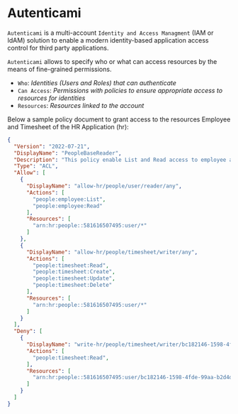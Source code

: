 # Autenticami

`Autenticami` is a multi-account `Identity and Access Managment` (IAM or IdAM) solution to enable a modern identity-based application access control for third party applications.

`Autenticami` allows to specify who or what can access resources by the means of fine-grained permissions.

- `Who`: *Identities (Users and Roles) that can authenticate*
- `Can Access`: *Permissions with policies to ensure appropriate access to resources for identities*
- `Resources`: *Resources linked to the account*

Below a sample policy document to grant access to the resources Employee and Timesheet of the HR Application (hr):

```json linenums="1"
{
  "Version": "2022-07-21",
  "DisplayName": "PeopleBaseReader",
  "Description": "This policy enable List and Read access to employee and timesheet of the domain people.",
  "Type": "ACL",
  "Allow": [
    {
      "DisplayName": "allow-hr/people/user/reader/any",
      "Actions": [
        "people:employee:List",
        "people:employee:Read"
      ],
      "Resources": [
        "arn:hr:people::581616507495:user/*"
      ]
    },
    {
      "DisplayName": "allow-hr/people/timesheet/writer/any",
      "Actions": [
        "people:timesheet:Read",
        "people:timesheet:Create",
        "people:timesheet:Update",
        "people:timesheet:Delete"
      ],
      "Resources": [
        "arn:hr:people::581616507495:user/*"
      ]
    }
  ],
  "Deny": [
    {
      "DisplayName": "write-hr/people/timesheet/writer/bc182146-1598-4fde-99aa-b2d4d08bc1e2",
      "Actions": [
        "people:timesheet:Read",
      ],
      "Resources": [
        "arn:hr:people::581616507495:user/bc182146-1598-4fde-99aa-b2d4d08bc1e2"
      ]
    }
  ]
}
```
